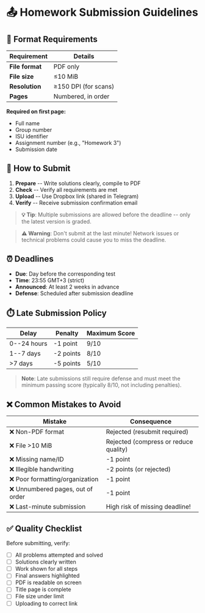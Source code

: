 # 📤 Homework Submission Guidelines

## 📄 Format Requirements

| Requirement | Details |
|-------------|---------|
| **File format** | PDF only |
| **File size** | ≤10 MiB |
| **Resolution** | ≥150 DPI (for scans) |
| **Pages** | Numbered, in order |

**Required on first page:**

- Full name
- Group number
- ISU identifier
- Assignment number (e.g., "Homework 3")
- Submission date

## 🚀 How to Submit

1. **Prepare** -- Write solutions clearly, compile to PDF
2. **Check** -- Verify all requirements are met
3. **Upload** -- Use Dropbox link (shared in Telegram)
4. **Verify** -- Receive submission confirmation email

> **💡 Tip**: Multiple submissions are allowed before the deadline -- only the latest version is graded.

> **⚠️ Warning**: Don't submit at the last minute! Network issues or technical problems could cause you to miss the deadline.

## ⏰ Deadlines

- **Due**: Day before the corresponding test
- **Time**: 23:55 GMT+3 (strict)
- **Announced**: At least 2 weeks in advance
- **Defense**: Scheduled after submission deadline

## ⏱️ Late Submission Policy

| Delay | Penalty | Maximum Score |
|-------|---------|---------------|
| 0--24 hours | -1 point | 9/10 |
| 1--7 days | -2 points | 8/10 |
| >7 days | -5 points | 5/10 |

> **Note**: Late submissions still require defense and must meet the minimum passing score (typically 8/10, not including penalties).

## ❌ Common Mistakes to Avoid

| Mistake | Consequence |
|---------|-------------|
| ❌ Non-PDF format | Rejected (resubmit required) |
| ❌ File >10 MiB | Rejected (compress or reduce quality) |
| ❌ Missing name/ID | -1 point |
| ❌ Illegible handwriting | -2 points (or rejected) |
| ❌ Poor formatting/organization | -1 point |
| ❌ Unnumbered pages, out of order | -1 point |
| ❌ Last-minute submission | High risk of missing deadline! |

## ✅ Quality Checklist

Before submitting, verify:

- [ ] All problems attempted and solved
- [ ] Solutions clearly written
- [ ] Work shown for all steps
- [ ] Final answers highlighted
- [ ] PDF is readable on screen
- [ ] Title page is complete
- [ ] File size under limit
- [ ] Uploading to correct link
